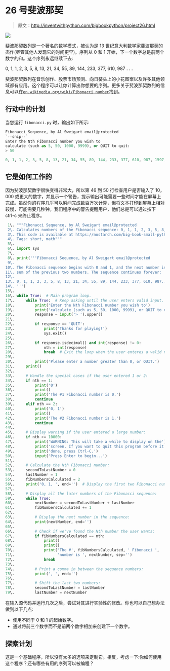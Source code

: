 # 26 号斐波那契

> 原文：<http://inventwithpython.com/bigbookpython/project26.html>

![](img/9d995d63aaead72cad01120081eb8f75.png)

斐波那契数列是一个著名的数学模式，被认为是 13 世纪意大利数学家斐波那契的杰作(尽管其他人发现它的时间更早)。序列从 0 和 1 开始，下一个数字总是前两个数字的和。这个序列永远继续下去:

0, 1, 1, 2, 3, 5, 8, 13, 21, 34, 55, 89, 144, 233, 377, 610, 987 . . .

斐波那契数列在音乐创作、股票市场预测、向日葵头上的小花图案以及许多其他领域都有应用。这个程序可以让你计算出你想要的序列。更多关于斐波那契数列的信息可以在[`en.wikipedia.org/wiki/Fibonacci_number`](https://en.wikipedia.org/wiki/Fibonacci_number)找到。

## 行动中的计划

当您运行 `fibonacci.py` 时，输出如下所示:

```py
Fibonacci Sequence, by Al Sweigart email@protected
`--snip--`
Enter the Nth Fibonacci number you wish to
calculate (such as 5, 50, 1000, 9999), or QUIT to quit:
> 50

0, 1, 1, 2, 3, 5, 8, 13, 21, 34, 55, 89, 144, 233, 377, 610, 987, 1597, 2584, 4181, 6765, 10946, 17711, 28657, 46368, 75025, 121393, 196418, 317811, 514229, 832040, 1346269, 2178309, 3524578, 5702887, 9227465, 14930352, 24157817, 39088169, 63245986, 102334155, 165580141, 267914296, 433494437, 701408733, 1134903170, 1836311903, 2971215073, 4807526976, 7778742049
```

## 它是如何工作的

因为斐波那契数字很快变得非常大，所以第 46 到 50 行检查用户是否输入了 10，000 或更大的数字，并显示一个警告，提示输出可能需要一些时间才能在屏幕上完成。虽然你的程序几乎可以瞬间完成数百万次计算，但将文本打印到屏幕上相对较慢，可能需要几秒钟。我们程序中的警告提醒用户，他们总是可以通过按下 ctrl-c 来终止程序。

```py
 1\. """Fibonacci Sequence, by Al Sweigart email@protected
 2\. Calculates numbers of the Fibonacci sequence: 0, 1, 1, 2, 3, 5, 8, 13...
 3\. This code is available at https://nostarch.com/big-book-small-python-programming
 4\. Tags: short, math"""
 5\. 
 6\. import sys
 7\. 
 8\. print('''Fibonacci Sequence, by Al Sweigart email@protected
 9\. 
10\. The Fibonacci sequence begins with 0 and 1, and the next number is the
11\. sum of the previous two numbers. The sequence continues forever:
12\. 
13\. 0, 1, 1, 2, 3, 5, 8, 13, 21, 34, 55, 89, 144, 233, 377, 610, 987...
14\. ''')
15\. 
16\. while True:  # Main program loop.
17\.     while True:  # Keep asking until the user enters valid input.
18\.         print('Enter the Nth Fibonacci number you wish to')
19\.         print('calculate (such as 5, 50, 1000, 9999), or QUIT to quit:')
20\.         response = input('> ').upper()
21\. 
22\.         if response == 'QUIT':
23\.             print('Thanks for playing!')
24\.             sys.exit()
25\. 
26\.         if response.isdecimal() and int(response) != 0:
27\.             nth = int(response)
28\.             break  # Exit the loop when the user enteres a valid number.
29\. 
30\.         print('Please enter a number greater than 0, or QUIT.')
31\.     print()
32\. 
33\.     # Handle the special cases if the user entered 1 or 2:
34\.     if nth == 1:
35\.         print('0')
36\.         print()
37\.         print('The #1 Fibonacci number is 0.')
38\.         continue
39\.     elif nth == 2:
40\.         print('0, 1')
41\.         print()
42\.         print('The #2 Fibonacci number is 1.')
43\.         continue
44\. 
45\.     # Display warning if the user entered a large number:
46\.     if nth >= 10000:
47\.         print('WARNING: This will take a while to display on the')
48\.         print('screen. If you want to quit this program before it is')
49\.         print('done, press Ctrl-C.')
50\.         input('Press Enter to begin...')
51\. 
52\.     # Calculate the Nth Fibonacci number:
53\.     secondToLastNumber = 0
54\.     lastNumber = 1
55\.     fibNumbersCalculated = 2
56\.     print('0, 1, ', end='')  # Display the first two Fibonacci numbers.
57\. 
58\.     # Display all the later numbers of the Fibonacci sequence:
59\.     while True:
60\.         nextNumber = secondToLastNumber + lastNumber
61\.         fibNumbersCalculated += 1
62\. 
63\.         # Display the next number in the sequence:
64\.         print(nextNumber, end='')
65\. 
66\.         # Check if we've found the Nth number the user wants:
67\.         if fibNumbersCalculated == nth:
68\.             print()
69\.             print()
70\.             print('The #', fibNumbersCalculated, ' Fibonacci ',
71\.                   'number is ', nextNumber, sep='')
72\.             break
73\. 
74\.         # Print a comma in between the sequence numbers:
75\.         print(', ', end='')
76\. 
77\.         # Shift the last two numbers:
78\.         secondToLastNumber = lastNumber
79\.         lastNumber = nextNumber 
```

在输入源代码并运行几次之后，尝试对其进行实验性的修改。你也可以自己想办法做到以下几点:

*   使用不同于 0 和 1 的起始数字。
*   通过将前三个数字而不是前两个数字相加来创建下一个数字。

## 探索计划

这是一个基础程序，所以没有太多的选项来定制它。相反，考虑一下:你如何使用这个程序？还有哪些有用的序列可以被编程？